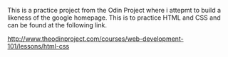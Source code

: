 This is a practice project from the Odin Project where i attepmt to build a likeness of the google homepage. This is to practice HTML and CSS and can be found at the following link.

http://www.theodinproject.com/courses/web-development-101/lessons/html-css